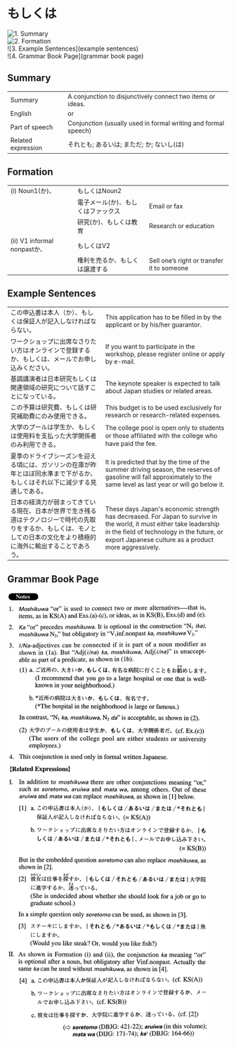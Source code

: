 # もしくは

![1. Summary](summary)<br>
![2. Formation](formation)<br>
![3. Example Sentences](example sentences)<br>
![4. Grammar Book Page](grammar book page)<br>


## Summary

<table><tr>   <td>Summary</td>   <td>A conjunction to disjunctively connect two items or ideas.</td></tr><tr>   <td>English</td>   <td>or</td></tr><tr>   <td>Part of speech</td>   <td>Conjunction (usually used in formal writing and formal speech)</td></tr><tr>   <td>Related expression</td>   <td>それとも; あるいは; まただ; か; ないし(は)</td></tr></table>

## Formation

<table class="table"><tbody><tr class="tr head"><td class="td"><span class="numbers">(i)</span> <span class="bold">Noun<span class="subscript">1</span>(か)、</span></td><td class="td"><span class="concept">もしくは</span><span>Noun<span class="subscript">2</span></span></td><td class="td"></td></tr><tr class="tr"><td class="td"></td><td class="td"><span>電子メール(か)、</span><span class="concept">もしくは</span><span>ファックス</span></td><td class="td"><span>Email or fax</span></td></tr><tr class="tr"><td class="td"></td><td class="td"><span>研究(か)、</span><span class="concept">もしくは</span><span>教育</span></td><td class="td"><span>Research or education</span></td></tr><tr class="tr head"><td class="td"><span class="numbers">(ii)</span> <span class="bold">V1 informal nonpastか、</span></td><td class="td"><span class="concept">もしくは</span><span>V2</span></td><td class="td"></td></tr><tr class="tr"><td class="td"></td><td class="td"><span>権利を売るか、</span><span class="concept">もしくは</span><span>譲渡する</span></td><td class="td"><span>Sell one’s right or transfer it to someone</span></td></tr></tbody></table>

## Example Sentences

<table><tr>   <td>この申込書は本人（か）、もしくは保証人が記入しなければならない。</td>   <td>This application has to be filled in by the applicant or by his/her guarantor.</td></tr><tr>   <td>ワークショップに出席なさりたい方はオンラインで登録するか、もしくは、メールでお申し込みください。</td>   <td>If you want to participate in the workshop, please register online or apply by e-mail.</td></tr><tr>   <td>基調講演者は日本研究もしくは関連領域の研究について話すことになっている。</td>   <td>The keynote speaker is expected to talk about Japan studies or related areas.</td></tr><tr>   <td>この予算は研究費、もしくは研究補助費にのみ使用できる。</td>   <td>This budget is to be used exclusively for research or research-related expenses.</td></tr><tr>   <td>大学のプールは学生か、もしくは使用料を支払った大学関係者のみ利用できる。</td>   <td>The college pool is open only to students or those afﬁliated with the college who have paid the fee.</td></tr><tr>   <td>夏季のドライブシーズンを迎える頃には、ガソリンの在庫が昨年とほぼ同水準まで下がるか、もしくはそれ以下に減少する見通しである。</td>   <td>It is predicted that by the time of the summer driving season, the reserves of gasoline will fall approximately to the same level as last year or will go below it.</td></tr><tr>   <td>日本の経済力が弱まってきている現在、日本が世界で生き残る道はテクノロジーで時代の先取りをするか、もしくは、モノとしての日本の文化をより積極的に海外に輸出することであろう。</td>   <td>These days Japan's economic strength has decreased. For Japan to survive in the world, it must either take leadership in the ﬁeld of technology in the future, or export Japanese culture as a product more aggressively.</td></tr></table>

## Grammar Book Page

![](../img/Advancedもしくは.png)

